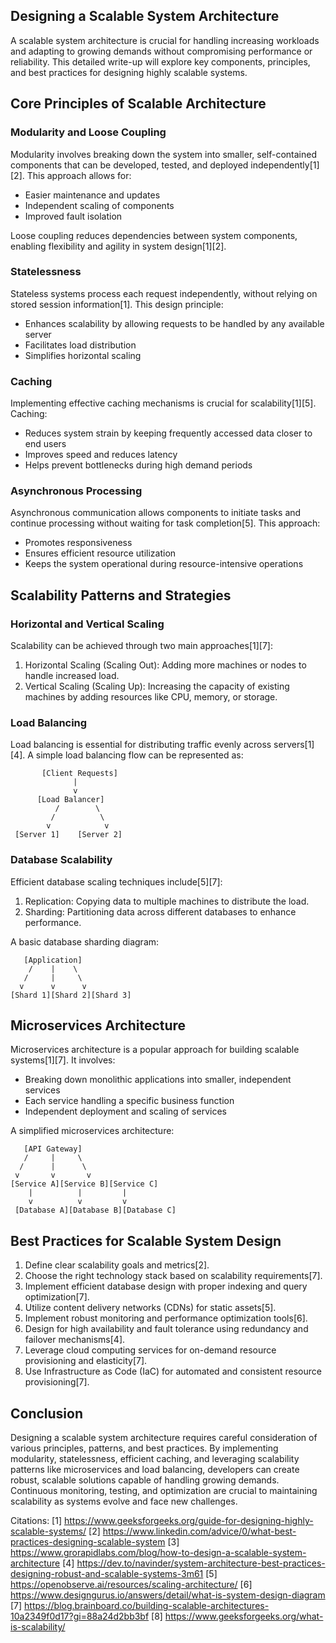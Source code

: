 ## Designing a Scalable System Architecture

A scalable system architecture is crucial for handling increasing workloads and adapting to growing demands without compromising performance or reliability. This detailed write-up will explore key components, principles, and best practices for designing highly scalable systems.

## Core Principles of Scalable Architecture

### Modularity and Loose Coupling

Modularity involves breaking down the system into smaller, self-contained components that can be developed, tested, and deployed independently[1][2]. This approach allows for:

- Easier maintenance and updates
- Independent scaling of components
- Improved fault isolation

Loose coupling reduces dependencies between system components, enabling flexibility and agility in system design[1][2].

### Statelessness

Stateless systems process each request independently, without relying on stored session information[1]. This design principle:

- Enhances scalability by allowing requests to be handled by any available server
- Facilitates load distribution
- Simplifies horizontal scaling

### Caching

Implementing effective caching mechanisms is crucial for scalability[1][5]. Caching:

- Reduces system strain by keeping frequently accessed data closer to end users
- Improves speed and reduces latency
- Helps prevent bottlenecks during high demand periods

### Asynchronous Processing

Asynchronous communication allows components to initiate tasks and continue processing without waiting for task completion[5]. This approach:

- Promotes responsiveness
- Ensures efficient resource utilization
- Keeps the system operational during resource-intensive operations

## Scalability Patterns and Strategies

### Horizontal and Vertical Scaling

Scalability can be achieved through two main approaches[1][7]:

1. Horizontal Scaling (Scaling Out): Adding more machines or nodes to handle increased load.
2. Vertical Scaling (Scaling Up): Increasing the capacity of existing machines by adding resources like CPU, memory, or storage.

### Load Balancing

Load balancing is essential for distributing traffic evenly across servers[1][4]. A simple load balancing flow can be represented as:

```
       [Client Requests]
              |
              v
      [Load Balancer]
          /        \
         /          \
        v            v
 [Server 1]    [Server 2]
```

### Database Scalability

Efficient database scaling techniques include[5][7]:

1. Replication: Copying data to multiple machines to distribute the load.
2. Sharding: Partitioning data across different databases to enhance performance.

A basic database sharding diagram:

```
   [Application]
    /    |    \
   /     |     \
  v      v      v
[Shard 1][Shard 2][Shard 3]
```

## Microservices Architecture

Microservices architecture is a popular approach for building scalable systems[1][7]. It involves:

- Breaking down monolithic applications into smaller, independent services
- Each service handling a specific business function
- Independent deployment and scaling of services

A simplified microservices architecture:

```
   [API Gateway]
   /     |     \
  /      |      \
 v       v       v
[Service A][Service B][Service C]
    |          |         |
    v          v         v
 [Database A][Database B][Database C]
```

## Best Practices for Scalable System Design

1. Define clear scalability goals and metrics[2].
2. Choose the right technology stack based on scalability requirements[7].
3. Implement efficient database design with proper indexing and query optimization[7].
4. Utilize content delivery networks (CDNs) for static assets[5].
5. Implement robust monitoring and performance optimization tools[6].
6. Design for high availability and fault tolerance using redundancy and failover mechanisms[4].
7. Leverage cloud computing services for on-demand resource provisioning and elasticity[7].
8. Use Infrastructure as Code (IaC) for automated and consistent resource provisioning[7].

## Conclusion

Designing a scalable system architecture requires careful consideration of various principles, patterns, and best practices. By implementing modularity, statelessness, efficient caching, and leveraging scalability patterns like microservices and load balancing, developers can create robust, scalable solutions capable of handling growing demands. Continuous monitoring, testing, and optimization are crucial to maintaining scalability as systems evolve and face new challenges.

Citations:
[1] https://www.geeksforgeeks.org/guide-for-designing-highly-scalable-systems/
[2] https://www.linkedin.com/advice/0/what-best-practices-designing-scalable-system
[3] https://www.grorapidlabs.com/blog/how-to-design-a-scalable-system-architecture
[4] https://dev.to/navinder/system-architecture-best-practices-designing-robust-and-scalable-systems-3m61
[5] https://openobserve.ai/resources/scaling-architecture/
[6] https://www.designgurus.io/answers/detail/what-is-system-design-diagram
[7] https://blog.brainboard.co/building-scalable-architectures-10a2349f0d17?gi=88a24d2bb3bf
[8] https://www.geeksforgeeks.org/what-is-scalability/
